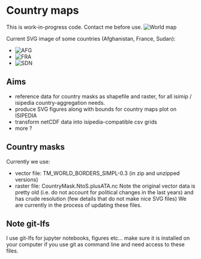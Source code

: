 # Country maps

This is work-in-progress code. Contact me before use.
![World map](dummy/world.png?raw=true "World map")

Current SVG image of some countries (Afghanistan, France, Sudan):
- ![AFG](https://media.githubusercontent.com/media/ISI-MIP/countrymaps/master/countries_data/AFG/country.svg)
- ![FRA](https://media.githubusercontent.com/media/ISI-MIP/countrymaps/master/countries_data/FRA/country.svg)
- ![SDN](https://media.githubusercontent.com/media/ISI-MIP/countrymaps/master/countries_data/SDN/country.svg)

Aims
----
- reference data for country masks as shapefile and raster, for all isimip / isipedia country-aggregation needs.
- produce SVG figures along with bounds for country maps plot on ISIPEDIA
- transform netCDF data into isipedia-compatible csv grids
- more ?


Country masks
-------------
Currently we use:
- vector file: TM_WORLD_BORDERS_SIMPL-0.3 (in zip and unzipped versions)
- raster file: CountryMask.NtoS.plusATA.nc
Note the original vector data is pretty old (i.e. do not account for political changes in the last years) and has crude resolution (few details that do not make nice SVG files)
We are currently in the process of updating these files.


Note git-lfs
------------
I use git-lfs for jupyter notebooks, figures etc... make sure it is installed on your computer if you use git as command line and need access to these files.
